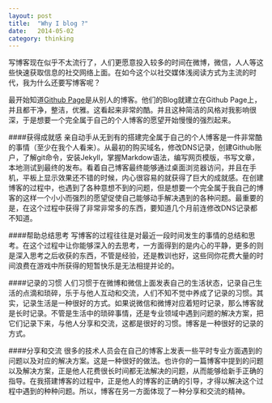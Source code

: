 ```yaml
---
layout: post
title:  "Why I blog ?"
date:   2014-05-02
category: thinking
---
```


写博客现在似乎不太流行了，人们更愿意投入较多的时间在微博，微信，人人等这些快速获取信息的社交网络上面。在如今这个以社交媒体浅阅读方式为主流的时代，我为什么还要写博客呢？

最开始知道[Github Page](https://pages.github.com/)是从别人的博客。他们的Blog就建立在Github Page上，并且都干净，整洁，优雅。这看起来非常的酷。并且这种简洁的风格对我影响很深，于是想要一个完全属于自己的个人博客的愿望开始慢慢的强烈起来。

####获得成就感
亲自动手从无到有的搭建完全属于自己的个人博客是一件非常酷的事情（至少在我个人看来）。从最初的购买域名，修改DNS记录，创建Github账户，了解git命令，安装Jekyll，掌握Markdow语法，编写网页模版，书写文章，本地测试到最终的发布。看着自己博客最终能够通过桌面浏览器访问，并且在手机，平板上显示效果还不错的时候，内心很容易的就获得了巨大的成就感。在创建博客的过程中，也遇到了各种意想不到的问题，但是想要一个完全属于我自己的博客的这样一个小小而强烈的愿望促使自己能够动手解决遇到的各种问题。最重要的是，在这个过程中获得了非常非常多的东西，要知道几个月前连修改DNS记录都不知道。

####帮助总结思考
写博客的过程往往是对最近一段时间发生的事情的总结和思考。在这个过程中让你能够深入的去思考，一方面得到的是内心的平静，更多的则是深入思考之后收获的东西，不管是经验，还是教训也好，这些同你花费大量的时间浪费在游戏中所获得的短暂快乐是无法相提并论的。

####记录的习惯
人们习惯于在微博和微信上面发表自己的生活状态，记录自己生活的点滴和琐碎，乐于与他人互动和交流，人们不知不觉中养成了记录的习惯。其实，记录生活是一种很好的方式。如果说微信和微博对应着短时记录，那么博客就是长时记录。不管是生活中的琐碎事情，还是专业领域中遇到问题的解决方案，把它们记录下来，与他人分享和交流，这都是很好的习惯。博客是一种很好的记录的方式。

####分享和交流
很多的技术人员会在自己的博客上发表一些平时专业方面遇到的问题以及对应的解决方案。这是一种很好的做法。也许你的一篇博客中提到的问题以及解决方案，正是他人花费很长时间都无法解决的问题，从而能够给新手正确的指导。在我搭建博客的过程中，正是他人的博客的正确的引导，才得以解决这个过程中遇到的种种问题。所以，博客在另一方面体现了一种分享和交流的精神。
